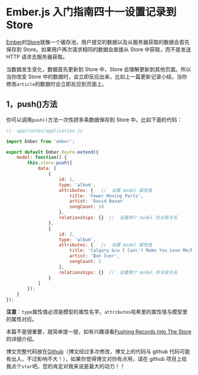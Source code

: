 # Ember.js 入门指南四十一设置记录到 Store

[Ember](http://emberjs.com)的[Store](http://emberjs.com/api/data/classes/DS.Store.html)就像一个缓存池，用户提交的数据以及从服务器获取的数据会首先保存到 Store。如果用户再次请求相同的数据会直接从 Store 中获取，而不是发送 HTTP 请求去服务器获取。

当数据发生变化，数据首先更新到 Store 中，Store 会理解更新到其他页面。所以当你改变 Store 中的数据时，会立即反应出来，比如上一篇更新记录小结，当你修改`article`的数据时会立即反应到页面上。

## 1，push()方法

你可以调用`push()`方法一次性把多条数据保存到 Store 中。比如下面的代码：

```js
//  app/routes/application.js

import Ember from 'ember';

export default Ember.Route.extend({  
    model: function() {
        this.store.push({
            data: [
                {
                    id: 1,
                    type: 'album',
                    attributes: {   //  设置 model 属性值
                        title: 'Fewer Moving Parts',
                        artist: 'David Bazan'
                        songCount: 10
                    },
                    relationships: {}  //  设置两个 model 的关联关系
                },
                {
                    id: 2,
                    type: 'album',
                    attributes: {   //  设置 model 属性值
                        title: 'Calgary b/w I Can\'t Make You Love Me/Nick Of Time',
                        artist: 'Bon Iver',
                        songCount: 2
                    },  
                    relationships: {}  //  设置两个 model 的关联关系
                }
            ]
        });
    }
}); 
```

**注意**：`type`属性值必须是模型的属性名字。`attributes`哈希里的属性值与模型里的属性对应。

本篇不是很重要，就简单提一提，如有兴趣请看[Pushing Records Into The Store](https://guides.emberjs.com/v2.5.0/models/pushing-records-into-the-store/)的详细介绍。

博文完整代码放在[Github](https://github.com/ubuntuvim/my_emberjs_code)（博文经过多次修改，博文上的代码与 github 代码可能有出入，不过影响不大！），如果你觉得博文对你有点用，请在 github 项目上给我点个`star`吧。您的肯定对我来说是最大的动力！！